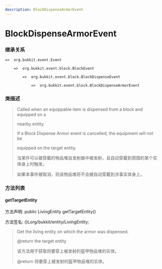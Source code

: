 ```yaml
---
description: BlockDispenseArmorEvent
---
```


# BlockDispenseArmorEvent

### 继承关系

    =>  org.bukkit.event.Event

        =>  org.bukkit.event.block.BlockEvent

            =>  org.bukkit.event.block.BlockDispenseEvent

                =>  org.bukkit.event.block.BlockDispenseArmorEvent

### 类描述

> Called when an equippable item is dispensed from a block and equipped on a
> 
> nearby entity.
> 
> If a Block Dispense Armor event is cancelled, the equipment will not be
> 
> equipped on the target entity.
> 
> <p>
> 
> 当某件可以被穿戴的物品堆自发射器中被发射，且自动穿戴到周围的某个实体身上时触发。
> 
> 如果本事件被取消，则该物品堆将不会被自动穿戴到涉事实体身上。

### 方法列表

#### getTargetEntity

方法声明: public LivingEntity getTargetEntity()

方法签名: ()Lorg/bukkit/entity/LivingEntity;

> Get the living entity on which the armor was dispensed.
> 
> @return the target entity
> 
> <p>
> 
> 该方法用于获取将要穿上被发射的盔甲物品堆的实体。
> 
> @return 将要穿上被发射的盔甲物品堆的实体。
